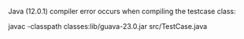 Java (12.0.1) compiler error occurs when compiling the testcase class:

javac -classpath classes:lib/guava-23.0.jar src/TestCase.java
